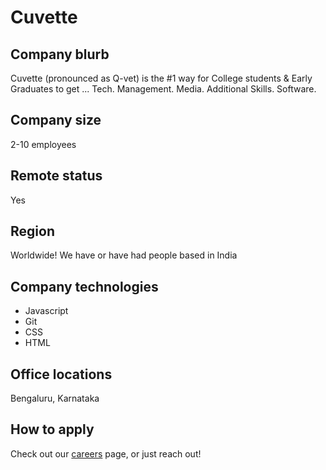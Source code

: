 # Cuvette

## Company blurb

Cuvette (pronounced as Q-vet) is the #1 way for College students & Early Graduates to get ... Tech. Management. Media. Additional Skills. Software.

## Company size

 2-10 employees

## Remote status

Yes

## Region

Worldwide! We have or have had people based in India

## Company technologies

* Javascript
* Git
* CSS
* HTML

## Office locations

Bengaluru, Karnataka

## How to apply

Check out our [careers](https://cuvette.tech/app/student/login?type=register) page, or just reach out!
